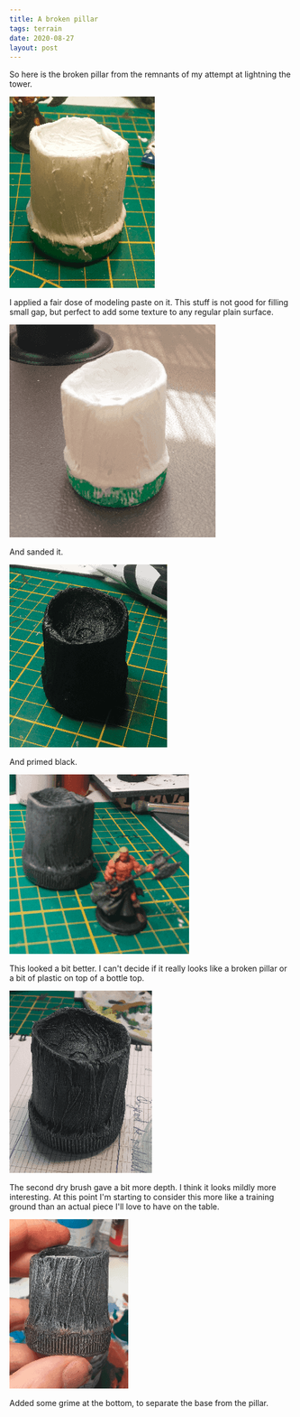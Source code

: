 ```yaml
---
title: A broken pillar
tags: terrain
date: 2020-08-27
layout: post
---
```


So here is the broken pillar from the remnants of my attempt at lightning the tower.



![image-20200723150431446](image-20200723150431446.png)

I applied a fair dose of modeling paste on it. This stuff is not good for filling small gap, but perfect to add some texture to any regular plain surface.

![image-20200730004405577](image-20200730004405577.png)

And sanded it.

![image-20200730005007244](image-20200730005007244.png)

And primed black.

![image-20200730005621068](image-20200730005621068.png)

This looked a bit better. I can't decide if it really looks like a broken pillar or a bit of plastic on top of a bottle top.

![image-20200730010248428](image-20200730010248428.png)

The second dry brush gave a bit more depth. I think it looks mildly more interesting. At this point I'm starting to consider this more like a training ground than an actual piece I'll love to have on the table.

![image-20200730010927323](image-20200730010927323.png)

Added some grime at the bottom, to separate the base from the pillar.
